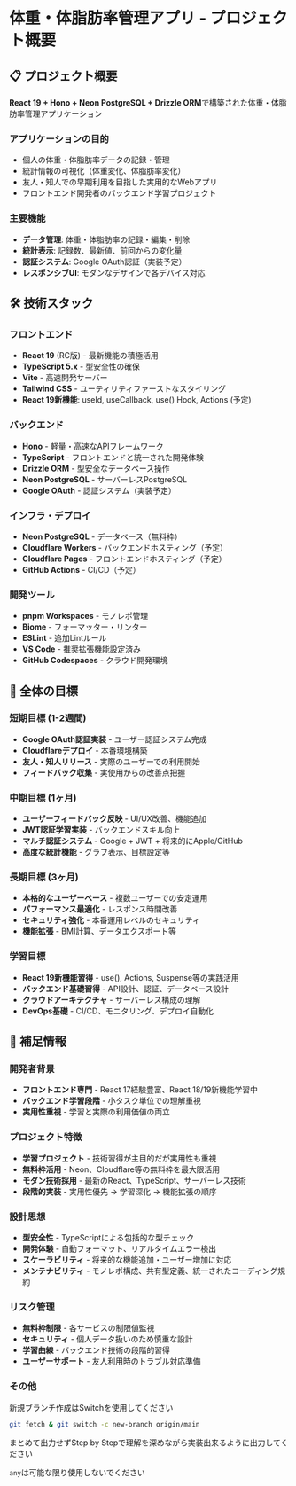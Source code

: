 # 体重・体脂肪率管理アプリ - プロジェクト概要

## 📋 プロジェクト概要

**React 19 + Hono + Neon PostgreSQL + Drizzle ORM**で構築された体重・体脂肪率管理アプリケーション

### アプリケーションの目的
- 個人の体重・体脂肪率データの記録・管理
- 統計情報の可視化（体重変化、体脂肪率変化）
- 友人・知人での早期利用を目指した実用的なWebアプリ
- フロントエンド開発者のバックエンド学習プロジェクト

### 主要機能
- **データ管理**: 体重・体脂肪率の記録・編集・削除
- **統計表示**: 記録数、最新値、前回からの変化量
- **認証システム**: Google OAuth認証（実装予定）
- **レスポンシブUI**: モダンなデザインで各デバイス対応

## 🛠️ 技術スタック

### フロントエンド
- **React 19** (RC版) - 最新機能の積極活用
- **TypeScript 5.x** - 型安全性の確保
- **Vite** - 高速開発サーバー
- **Tailwind CSS** - ユーティリティファーストなスタイリング
- **React 19新機能**: useId, useCallback, use() Hook, Actions (予定)

### バックエンド
- **Hono** - 軽量・高速なAPIフレームワーク
- **TypeScript** - フロントエンドと統一された開発体験
- **Drizzle ORM** - 型安全なデータベース操作
- **Neon PostgreSQL** - サーバーレスPostgreSQL
- **Google OAuth** - 認証システム（実装予定）

### インフラ・デプロイ
- **Neon PostgreSQL** - データベース（無料枠）
- **Cloudflare Workers** - バックエンドホスティング（予定）
- **Cloudflare Pages** - フロントエンドホスティング（予定）
- **GitHub Actions** - CI/CD（予定）

### 開発ツール
- **pnpm Workspaces** - モノレポ管理
- **Biome** - フォーマッター・リンター
- **ESLint** - 追加Lintルール
- **VS Code** - 推奨拡張機能設定済み
- **GitHub Codespaces** - クラウド開発環境

## 🎯 全体の目標

### 短期目標 (1-2週間)
- **Google OAuth認証実装** - ユーザー認証システム完成
- **Cloudflareデプロイ** - 本番環境構築
- **友人・知人リリース** - 実際のユーザーでの利用開始
- **フィードバック収集** - 実使用からの改善点把握

### 中期目標 (1ヶ月)
- **ユーザーフィードバック反映** - UI/UX改善、機能追加
- **JWT認証学習実装** - バックエンドスキル向上
- **マルチ認証システム** - Google + JWT + 将来的にApple/GitHub
- **高度な統計機能** - グラフ表示、目標設定等

### 長期目標 (3ヶ月)
- **本格的なユーザーベース** - 複数ユーザーでの安定運用
- **パフォーマンス最適化** - レスポンス時間改善
- **セキュリティ強化** - 本番運用レベルのセキュリティ
- **機能拡張** - BMI計算、データエクスポート等

### 学習目標
- **React 19新機能習得** - use(), Actions, Suspense等の実践活用
- **バックエンド基礎習得** - API設計、認証、データベース設計
- **クラウドアーキテクチャ** - サーバーレス構成の理解
- **DevOps基礎** - CI/CD、モニタリング、デプロイ自動化

## 📝 補足情報

### 開発者背景
- **フロントエンド専門** - React 17経験豊富、React 18/19新機能学習中
- **バックエンド学習段階** - 小タスク単位での理解重視
- **実用性重視** - 学習と実際の利用価値の両立

### プロジェクト特徴
- **学習プロジェクト** - 技術習得が主目的だが実用性も重視
- **無料枠活用** - Neon、Cloudflare等の無料枠を最大限活用
- **モダン技術採用** - 最新のReact、TypeScript、サーバーレス技術
- **段階的実装** - 実用性優先 → 学習深化 → 機能拡張の順序

### 設計思想
- **型安全性** - TypeScriptによる包括的な型チェック
- **開発体験** - 自動フォーマット、リアルタイムエラー検出
- **スケーラビリティ** - 将来的な機能追加・ユーザー増加に対応
- **メンテナビリティ** - モノレポ構成、共有型定義、統一されたコーディング規約

### リスク管理
- **無料枠制限** - 各サービスの制限値監視
- **セキュリティ** - 個人データ扱いのため慎重な設計
- **学習曲線** - バックエンド技術の段階的習得
- **ユーザーサポート** - 友人利用時のトラブル対応準備

### その他
新規ブランチ作成はSwitchを使用してください
```bash
git fetch & git switch -c new-branch origin/main
```

まとめて出力せずStep by Stepで理解を深めながら実装出来るように出力してください

`any`は可能な限り使用しないでください